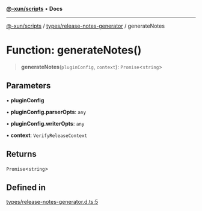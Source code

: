 [**@-xun/scripts**](../../../README.md) • **Docs**

***

[@-xun/scripts](../../../README.md) / [types/release-notes-generator](../README.md) / generateNotes

# Function: generateNotes()

> **generateNotes**(`pluginConfig`, `context`): `Promise`\<`string`\>

## Parameters

• **pluginConfig**

• **pluginConfig.parserOpts**: `any`

• **pluginConfig.writerOpts**: `any`

• **context**: `VerifyReleaseContext`

## Returns

`Promise`\<`string`\>

## Defined in

[types/release-notes-generator.d.ts:5](https://github.com/Xunnamius/xscripts/blob/dc527d1504edcd9b99add252bcfe23abb9ef9d78/types/release-notes-generator.d.ts#L5)
